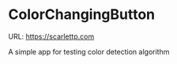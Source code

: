 # ColorChangingButton

URL: https://scarlettp.com

A simple app for testing color detection algorithm

